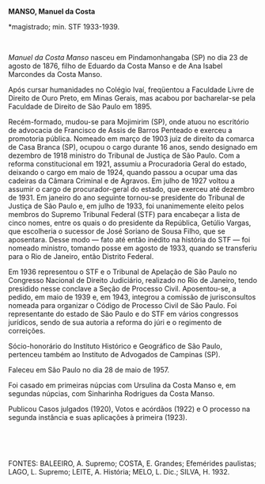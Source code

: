 **MANSO, Manuel da Costa**

\*magistrado; min. STF 1933-1939.

 

*Manuel da Costa Manso* nasceu em Pindamonhangaba (SP) no dia 23 de
agosto de 1876, filho de Eduardo da Costa Manso e de Ana Isabel
Marcondes da Costa Manso.

Após cursar humanidades no Colégio Ivaí, freqüentou a Faculdade Livre de
Direito de Ouro Preto, em Minas Gerais, mas acabou por bacharelar-se
pela Faculdade de Direito de São Paulo em 1895.

Recém-formado, mudou-se para Mojimirim (SP), onde atuou no escritório de
advocacia de Francisco de Assis de Barros Penteado e exerceu a
promotoria pública. Nomeado em março de 1903 juiz de direito da comarca
de Casa Branca (SP), ocupou o cargo durante 16 anos, sendo designado em
dezembro de 1918 ministro do Tribunal de Justiça de São Paulo. Com a
reforma constitucional em 1921, assumiu a Procuradoria Geral do estado,
deixando o cargo em maio de 1924, quando passou a ocupar uma das
cadeiras da Câmara Criminal e de Agravos. Em julho de 1927 voltou a
assumir o cargo de procurador-geral do estado, que exerceu até dezembro
de 1931. Em janeiro do ano seguinte tornou-se presidente do Tribunal de
Justiça de São Paulo e, em julho de 1933, foi unanimemente eleito pelos
membros do Supremo Tribunal Federal (STF) para encabeçar a lista de
cinco nomes, entre os quais o do presidente da República, Getúlio
Vargas, que escolheria o sucessor de José Soriano de Sousa Filho, que se
aposentara. Desse modo — fato até então inédito na história do STF — foi
nomeado ministro, tomando posse em agosto de 1933, quando se transferiu
para o Rio de Janeiro, então Distrito Federal.

Em 1936 representou o STF e o Tribunal de Apelação de São Paulo no
Congresso Nacional de Direito Judiciário, realizado no Rio de Janeiro,
tendo presidido nesse conclave a Seção de Processo Civil. Aposentou-se,
a pedido, em maio de 1939 e, em 1943, integrou a comissão de
jurisconsultos nomeada para organizar o Código de Processo Civil de São
Paulo. Foi representante do estado de São Paulo e do STF em vários
congressos jurídicos, sendo de sua autoria a reforma do júri e o
regimento de correições.

Sócio-honorário do Instituto Histórico e Geográfico de São Paulo,
pertenceu também ao Instituto de Advogados de Campinas (SP).

Faleceu em São Paulo no dia 28 de maio de 1957.

Foi casado em primeiras núpcias com Ursulina da Costa Manso e, em
segundas núpcias, com Sinharinha Rodrigues da Costa Manso.

Publicou Casos julgados (1920), Votos e acórdãos (1922) e O processo na
segunda instância e suas aplicações à primeira (1923).

 

 

FONTES: BALEEIRO, A. Supremo; COSTA, E. Grandes; Efemérides paulistas;
LAGO, L. Supremo; LEITE, A. História; MELO, L. Dic.; SILVA, H. 1932.

 
